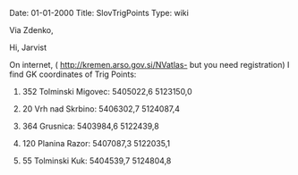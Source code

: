 Date: 01-01-2000
Title: SlovTrigPoints
Type: wiki


Via Zdenko,

Hi, Jarvist

On internet, ( <http://kremen.arso.gov.si/NVatlas-> but you need
registration) I find GK coordinates of Trig Points:





1.  352 Tolminski Migovec: 5405022,6 5123150,0




2.  20 Vrh nad Skrbino: 5406302,7 5124087,4




3.  364 Grusnica: 5403984,6 5122439,8




4.  120 Planina Razor: 5407087,3 5122035,1




5.  55 Tolminski Kuk: 5404539,7 5124804,8
